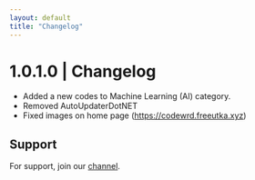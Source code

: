 ```yaml
---
layout: default
title: "Changelog"
---
```


# 1.0.1.0 | Changelog

- Added a new codes to Machine Learning (AI) category.
- Removed AutoUpdaterDotNET
- Fixed images on home page (https://codewrd.freeutka.xyz)

## Support

For support, join our [channel](https://discord.gg/vjtPaHrFgb).